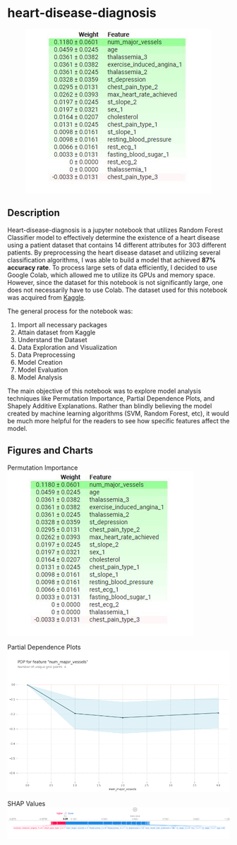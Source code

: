 # heart-disease-diagnosis

<p align="center">
  <img src="https://github.com/byunsy/heart-disease-diagnosis/blob/main/images/heart.JPG" alt="image"/>
</p>

## Description

Heart-disease-diagnosis is a jupyter notebook that utilizes Random Forest Classifier model to effectively determine the existence of a heart disease using a patient dataset that contains 14 different attributes for 303 different patients. By preprocessing the heart disease dataset and utilizing several classification algorithms, I was able to build a model that achieved **87% accuracy rate**. To process large sets of data efficiently, I decided to use Google Colab, which allowed me to utilize its GPUs and memory space. However, since the dataset for this notebook is not significantly large, one does not necessarily have to use Colab. The dataset used for this notebook was acquired from [Kaggle](https://www.kaggle.com/ronitf/heart-disease-uci).

The general process for the notebook was:

1. Import all necessary packages
2. Attain dataset from Kaggle
3. Understand the Dataset
4. Data Exploration and Visualization
5. Data Preprocessing
6. Model Creation
7. Model Evaluation
8. Model Analysis

The main objective of this notebook was to explore model analysis techniques like Permutation Importance, Partial Dependence Plots, and Shapely Additive Explanations. Rather than blindly believing the model created by machine learning algorithms (SVM, Random Forest, etc), it would be much more helpful for the readers to see how specific features affect the model.

## Figures and Charts

Permutation Importance
![](images/heart.JPG)

Partial Dependence Plots
![](images/heart2.png)

SHAP Values
![](images/heart3.PNG)

